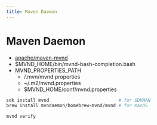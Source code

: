 ```yaml
---
title: Maven Daemon
---
```


# Maven Daemon

- [apache/maven-mvnd](https://github.com/apache/maven-mvnd)
- $MVND_HOME/bin/mvnd-bash-completion.bash
- MVND_PROPERTIES_PATH
  - /.mvn/mvnd.properties
  - ~/.m2/mvnd.properties
  - $MVND_HOME/conf/mvnd.properties

```bash
sdk install mvnd                          # for SDKMAN
brew install mvndaemon/homebrew-mvnd/mvnd # for macOS

mvnd verify
```
